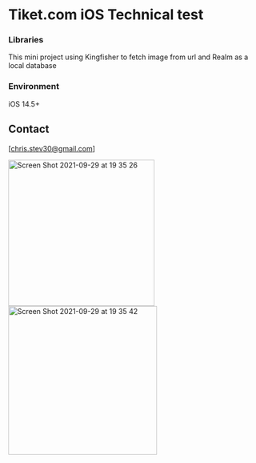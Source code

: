 # Tiket.com iOS Technical test

### Libraries

This mini project using Kingfisher to fetch image from url and Realm as a local database

### Environment

iOS 14.5+

## Contact

[chris.stev30@gmail.com]

<img width="292" alt="Screen Shot 2021-09-29 at 19 35 26" src="https://user-images.githubusercontent.com/34307518/135269693-78171dba-eb88-4fc0-9fc1-7a12c134ef9a.png"> <img width="297" alt="Screen Shot 2021-09-29 at 19 35 42" src="https://user-images.githubusercontent.com/34307518/135269713-ba51f7c4-0c93-48bf-8284-845618f90e2f.png">
